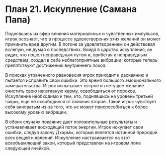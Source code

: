 # План 21. Искупление (Самана Папа)

Поднявшись из сфер влияния материальных и чувственных импульсов, игрок осознает, что в процессе удовлетворения этих желаний он может причинить вред другим. В погоне за удовлетворением он действовал вслепую, не думая о последствиях. Войдя в царство искупления, он видит, что пошел неправедным путем и, прибегая к неправедным средствам, создал в себе неблагоприятные вибрации, которые теперь препятствуют достижению внутреннего покоя.

В поисках утраченного равновесия игрок приходит к раскаянию и пытается исправить свои ошибки. Это время большого эмоционального замешательства. Игрок испытывает острое и гнетущее желание очистить свою негативную карму, освободиться от пороков. Искупление необходимо и тем, кто, поднявшись на уровень третьей чакры, еще не освободился от влияния второй. Такой игрок чувствует себя виноватым из-за того, что не может приспособиться к более высокому уровню вибрации.

В обоих случаях покаяние дает положительные результаты и устанавливает восходящий поток энергии. Игрок искупает свои ошибки, следуя закону Дхармы, который является истинной природой всех вещей и явлений. Искупление настраивается на этот всеобъемлющий закон, который представлен на игровом поле следующей ячейкой.
